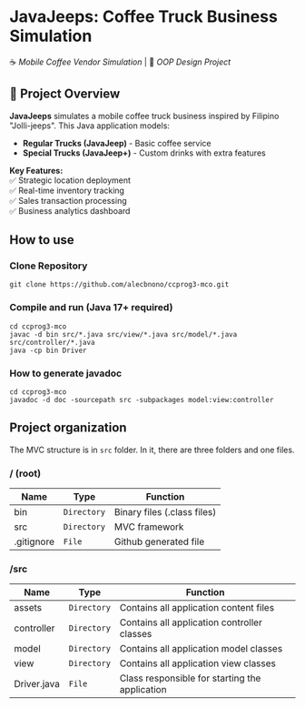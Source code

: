 # JavaJeeps: Coffee Truck Business Simulation

☕ _Mobile Coffee Vendor Simulation_ | 🚚 _OOP Design Project_

## 📌 Project Overview

**JavaJeeps** simulates a mobile coffee truck business inspired by Filipino "Jolli-jeeps". This Java application models:

- **Regular Trucks (JavaJeep)** - Basic coffee service
- **Special Trucks (JavaJeep+)** - Custom drinks with extra features

**Key Features:**  
✅ Strategic location deployment  
✅ Real-time inventory tracking  
✅ Sales transaction processing  
✅ Business analytics dashboard

## How to use

### Clone Repository

```
git clone https://github.com/alecbnono/ccprog3-mco.git
```

### Compile and run (Java 17+ required)

```
cd ccprog3-mco
javac -d bin src/*.java src/view/*.java src/model/*.java src/controller/*.java
java -cp bin Driver
```
### How to generate javadoc

```
cd ccprog3-mco
javadoc -d doc -sourcepath src -subpackages model:view:controller
```

## Project organization

The MVC structure is in `src` folder. In it, there are three folders and one files.

### / (root)

| Name           | Type        | Function                        |
| -------------- | ----------- | ------------------------------- |
| bin            | `Directory` | Binary files (&#46;class files) |
| src            | `Directory` | MVC framework                   |
| &#46;gitignore | `File`      | Github generated file           |

### /src

| Name            | Type        | Function                                       |
| --------------- | ----------- | ---------------------------------------------- |
| assets          | `Directory` | Contains all application content files         |
| controller      | `Directory` | Contains all application controller classes    |
| model           | `Directory` | Contains all application model classes         |
| view            | `Directory` | Contains all application view classes          |
| Driver&#46;java | `File`      | Class responsible for starting the application |

